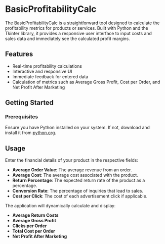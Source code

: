 # BasicProfitabilityCalc

The BasicProfitabilityCalc is a straightforward tool designed to calculate the profitability metrics for products or services. Built with Python and the Tkinter library, it provides a responsive user interface to input costs and sales data and immediately see the calculated profit margins.

## Features

- Real-time profitability calculations
- Interactive and responsive UI
- Immediate feedback for entered data
- Calculation of metrics such as Average Gross Profit, Cost per Order, and Net Profit After Marketing

## Getting Started

### Prerequisites

Ensure you have Python installed on your system. If not, download and install it from [python.org](https://www.python.org/downloads/).

## Usage

Enter the financial details of your product in the respective fields:

- **Average Order Value**: The average revenue from an order.
- **Average Cost**: The average cost associated with the product.
- **Return Percentage**: The expected return rate of the product as a percentage.
- **Conversion Rate**: The percentage of inquiries that lead to sales.
- **Cost per Click**: The cost of each advertisement click if applicable.

The application will dynamically calculate and display:

- **Average Return Costs**
- **Average Gross Profit**
- **Clicks per Order**
- **Total Cost per Order**
- **Net Profit After Marketing**
